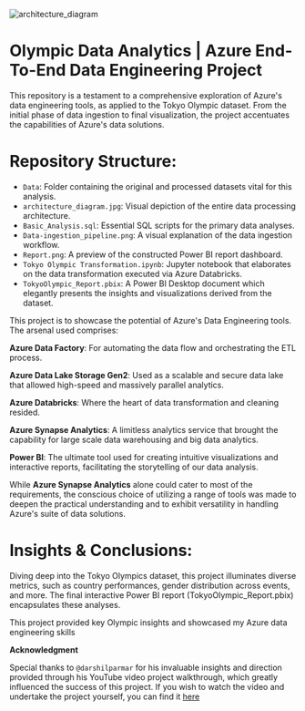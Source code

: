 

![architecture_diagram](https://github.com/fatihhsahin1/Azure-End-To-End-Data-Engineering-Project/assets/76142095/40aa1ffe-4bd0-4021-9bef-043cf1bb811a)


# Olympic Data Analytics | Azure End-To-End Data Engineering Project
This repository is a testament to a comprehensive exploration of Azure's data engineering tools, as applied to the Tokyo Olympic dataset. From the initial phase of data ingestion to final visualization, the project accentuates the capabilities of Azure's data solutions.


# Repository Structure:
- `Data`: Folder containing the original and processed datasets vital for this analysis.
- `architecture_diagram.jpg`: Visual depiction of the entire data processing architecture.
- `Basic_Analysis.sql`: Essential SQL scripts for the primary data analyses.
- `Data-ingestion_pipeline.png`: A visual explanation of the data ingestion workflow.
- `Report.png`: A preview of the constructed Power BI report dashboard.
- `Tokyo Olympic Transformation.ipynb`: Jupyter notebook that elaborates on the data transformation executed via Azure Databricks.
- `TokyoOlympic_Report.pbix`: A Power BI Desktop document which elegantly presents the insights and visualizations derived from the dataset.

This project is to showcase the potential of Azure's Data Engineering tools. The arsenal used comprises:

__Azure Data Factory__: For automating the data flow and orchestrating the ETL process.

__Azure Data Lake Storage Gen2__: Used as a scalable and secure data lake that allowed high-speed and massively parallel analytics.

__Azure Databricks__: Where the heart of data transformation and cleaning resided.

__Azure Synapse Analytics__: A limitless analytics service that brought the capability for large scale data warehousing and big data analytics.

__Power BI__: The ultimate tool used for creating intuitive visualizations and interactive reports, facilitating the storytelling of our data analysis.

While __Azure Synapse Analytics__ alone could cater to most of the requirements, the conscious choice of utilizing a range of tools was made to deepen the practical understanding and to exhibit versatility in handling Azure's suite of data solutions.

# Insights & Conclusions:
Diving deep into the Tokyo Olympics dataset, this project illuminates diverse metrics, such as country performances, gender distribution across events, and more. The final interactive Power BI report (TokyoOlympic_Report.pbix) encapsulates these analyses.

This project provided key Olympic insights and showcased my Azure data engineering skills

__Acknowledgment__

Special thanks to `@darshilparmar` for his invaluable insights and direction provided through his YouTube video project walkthrough, which greatly influenced the success of this project.
 If you wish to watch the video and undertake the project yourself, you can find it [here](https://www.youtube.com/watch?v=IaA9YNlg5hM)
